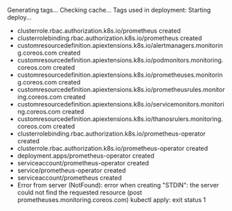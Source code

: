 Generating tags...
Checking cache...
Tags used in deployment:
Starting deploy...
 - clusterrole.rbac.authorization.k8s.io/prometheus created
 - clusterrolebinding.rbac.authorization.k8s.io/prometheus created
 - customresourcedefinition.apiextensions.k8s.io/alertmanagers.monitoring.coreos.com created
 - customresourcedefinition.apiextensions.k8s.io/podmonitors.monitoring.coreos.com created
 - customresourcedefinition.apiextensions.k8s.io/prometheuses.monitoring.coreos.com created
 - customresourcedefinition.apiextensions.k8s.io/prometheusrules.monitoring.coreos.com created
 - customresourcedefinition.apiextensions.k8s.io/servicemonitors.monitoring.coreos.com created
 - customresourcedefinition.apiextensions.k8s.io/thanosrulers.monitoring.coreos.com created
 - clusterrolebinding.rbac.authorization.k8s.io/prometheus-operator created
 - clusterrole.rbac.authorization.k8s.io/prometheus-operator created
 - deployment.apps/prometheus-operator created
 - serviceaccount/prometheus-operator created
 - service/prometheus-operator created
 - serviceaccount/prometheus created
 - Error from server (NotFound): error when creating "STDIN": the server could not find the requested resource (post prometheuses.monitoring.coreos.com)
kubectl apply: exit status 1
